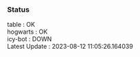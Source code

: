 ### Status


table : OK  
hogwarts : OK  
icy-bot : DOWN  
Latest Update : 2023-08-12 11:05:26.164039
